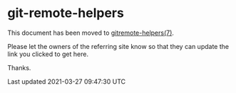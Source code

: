 # git-remote-helpers

This document has been moved to [gitremote-helpers(7)](gitremote-helpers.html).

Please let the owners of the referring site know so that they can update the link you clicked to get here.

Thanks.

Last updated 2021-03-27 09:47:30 UTC

